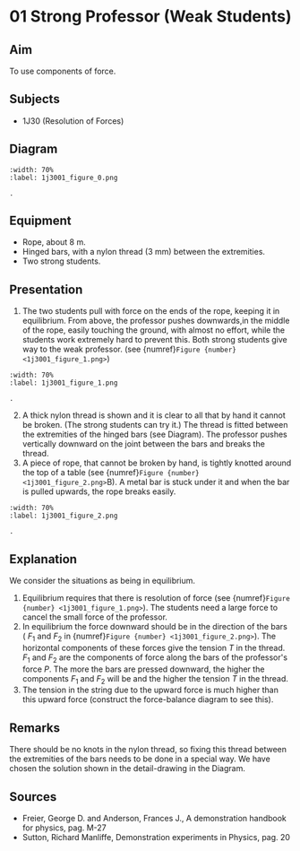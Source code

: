 # 01 Strong Professor (Weak Students)   
  
## Aim   
 To use components of force.    
  
## Subjects   
* 1J30 (Resolution of Forces)   

## Diagram
   
```{figure} figures/figure_0.png
:width: 70%  
:label: 1j3001_figure_0.png  

. 
```

## Equipment
 *  Rope, about $8 \mathrm{~m}$. 
 *  Hinged bars, with a nylon thread ($3 \mathrm{~mm}$) between the extremities. 
 *  Two strong students.
    
  
## Presentation   
1. The two students pull with force on the ends of the rope, keeping it in equilibrium. From above, the professor pushes downwards,in the middle of the rope, easily touching the ground, with almost no effort, while the students work extremely hard to prevent this. Both strong students give way to the weak professor. (see {numref}`Figure {number} <1j3001_figure_1.png>`)  

```{figure} figures/figure_1.png
:width: 70%  
:label: 1j3001_figure_1.png  

. 
```
2. A thick nylon thread is shown and it is clear to all that by hand it cannot be broken. (The strong students can try it.) The thread is fitted between the extremities of the hinged bars (see Diagram). The professor pushes vertically downward on the joint between the bars and breaks the thread. 
3. A piece of rope, that cannot be broken by hand, is tightly knotted around the top of a table (see {numref}`Figure {number} <1j3001_figure_2.png>`B). A metal bar is stuck under it and when the bar is pulled upwards, the rope breaks easily. 

```{figure} figures/figure_2.png
:width: 70%  
:label: 1j3001_figure_2.png  

. 
```
   
  
## Explanation   
We consider the situations as being in equilibrium.
1. Equilibrium requires that there is resolution of force (see {numref}`Figure {number} <1j3001_figure_1.png>`). The students need a large force to cancel the small force of the professor.
2. In equilibrium the force downward should be in the direction of the bars ( $F_{1}$ and $F_{2}$ in {numref}`Figure {number} <1j3001_figure_2.png>`). The horizontal components of these forces give the tension $T$ in the thread. $F_{1}$ and $F_{2}$ are the components of force along the bars of the professor's force $P$. The more the bars are pressed downward, the higher the components $F_{1}$ and $F_{2}$ will be and the higher the tension $T$ in the thread.
3. The tension in the string due to the upward force is much higher than this upward force (construct the force-balance diagram to see this).   
  
## Remarks   
There should be no knots in the nylon thread, so fixing this thread between the extremities of the bars needs to be done in a special way. We have chosen the solution shown in the detail-drawing in the Diagram.    
  
## Sources
 *  Freier, George D. and Anderson, Frances J., A demonstration handbook for physics, pag. M-27 
 *  Sutton, Richard Manliffe, Demonstration experiments in Physics, pag. 20
  